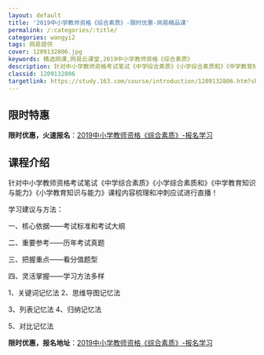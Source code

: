 ```yaml
---
layout: default
title: '2019中小学教师资格《综合素质》-限时优惠-网易精品课'
permalink: /:categories/:title/
categories: wangyi2
tags: 网易提供
cover: 1209132806.jpg
keywords: 精选网课,网易云课堂,2019中小学教师资格《综合素质》
description: 针对中小学教师资格考试笔试《中学综合素质》《小学综合素质和》《中学教育知识与能力》《小学教育知识与能力》课程内容梳理和冲
classid: 1209132806
targetlink: https://study.163.com/course/introduction/1209132806.htm?share=1&shareId=1025206652&utm_campaign=share&utm_medium=iphoneShare&utm_source=&utm_u=1025206652
---
```


## 限时特惠

**限时优惠，火速报名**：[2019中小学教师资格《综合素质》-报名学习](https://study.163.com/course/introduction/1209132806.htm?share=1&shareId=1025206652&utm_campaign=share&utm_medium=iphoneShare&utm_source=&utm_u=1025206652)

## 课程介绍

针对中小学教师资格考试笔试《中学综合素质》《小学综合素质和》《中学教育知识与能力》《小学教育知识与能力》课程内容梳理和冲刺应试进行直播！

学习建议与方法：

一、核心依据——考试标准和考试大纲

二、重要参考——历年考试真题

三、把握重点——看分值题型

四、灵活掌握——学习方法多样

1、关键词记忆法    2、思维导图记忆法

3、列表记忆法      4、归纳记忆法

5、对比记忆法

**限时优惠，报名地址**：[2019中小学教师资格《综合素质》-报名学习](https://study.163.com/course/introduction/1209132806.htm?share=1&shareId=1025206652&utm_campaign=share&utm_medium=iphoneShare&utm_source=&utm_u=1025206652)

